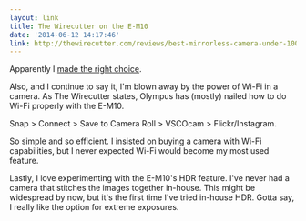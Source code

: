```yaml
---
layout: link
title: The Wirecutter on the E-M10
date: '2014-06-12 14:17:46'
link: http://thewirecutter.com/reviews/best-mirrorless-camera-under-1000/
---
```


Apparently I [made the right choice](http://thewirecutter.com/reviews/best-mirrorless-camera-under-1000/).

Also, and I continue to say it, I'm blown away by the power of Wi-Fi in a camera. As The Wirecutter states, Olympus has (mostly) nailed how to do Wi-Fi properly with the E-M10. 

Snap > Connect > Save to Camera Roll > VSCOcam > Flickr/Instagram. 

So simple and so efficient. I insisted on buying a camera with Wi-Fi capabilities, but I never expected Wi-Fi would become my most used feature.

Lastly, I love experimenting with the E-M10's HDR feature. I've never had a camera that stitches the images together in-house. This might be widespread by now, but it's the first time I've tried in-house HDR. Gotta say, I really like the option for extreme exposures.